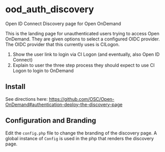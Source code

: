 # ood_auth_discovery

Open ID Connect Discovery page for Open OnDemand

This is the landing page for unauthenticated users trying to access Open
OnDemand. They are given options to select a configured OIDC provider. The OIDC
provider that this currently uses is CILogon.

1. Show the user link to login via CI Logon (and eventually, also Open ID Connect)
2. Explain to user the three step process they should expect to use CI Logon to login to OnDemand

## Install

See directions here: https://github.com/OSC/Open-OnDemand#authentication-deploy-the-discovery-page

## Configuration and Branding

Edit the `config.php` file to change the branding of the discovery page. A global
instance of `Config` is used in the php that renders the discovery page.
